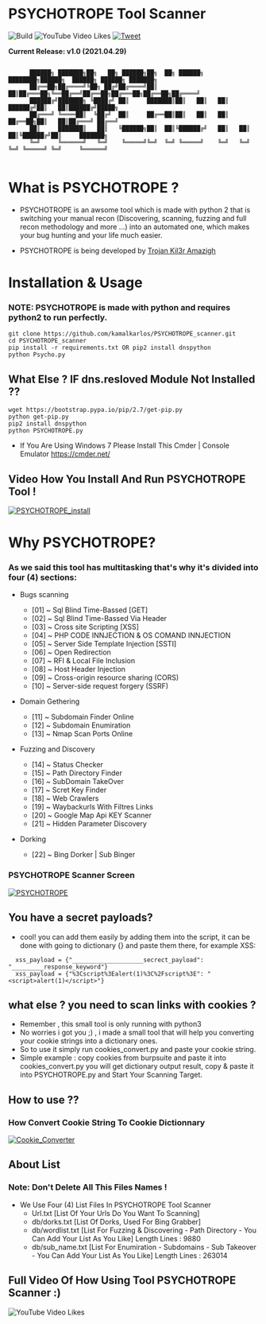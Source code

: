 PSYCHOTROPE Tool Scanner
=========

![Build](https://img.shields.io/badge/Built%20with-Python-Blue)
![YouTube Video Likes](https://img.shields.io/youtube.com/channel/UC3_55SSunNsNFDVCQhO_5Mg)
<a href="https://instagram.com/capitoskamal/">
    ![Tweet](https://img.shields.io/instagram/url?url=https%3A%2F%2Fgithub.com%2Fmaurosoria%2Fdirsearch)
</a>



**Current Release: v1.0 (2021.04.29)**
```

      ██████╗ ███████╗██╗   ██╗ ██████╗██╗  ██╗ ██████╗ ████████╗██████╗  ██████╗ ██████╗ ███████╗
      ██╔══██╗██╔════╝╚██╗ ██╔╝██╔════╝██║  ██║██╔═══██╗╚══██╔══╝██╔══██╗██╔═══██╗██╔══██╗██╔════╝
      ██████╔╝███████╗ ╚████╔╝ ██║     ███████║██║   ██║   ██║   ██████╔╝██║   ██║██████╔╝█████╗  
      ██╔═══╝ ╚════██║  ╚██╔╝  ██║     ██╔══██║██║   ██║   ██║   ██╔══██╗██║   ██║██╔═══╝ ██╔══╝  
      ██║     ███████║   ██║   ╚██████╗██║  ██║╚██████╔╝   ██║   ██║  ██║╚██████╔╝██║     ███████╗
      ╚═╝     ╚══════╝   ╚═╝    ╚═════╝╚═╝  ╚═╝ ╚═════╝    ╚═╝   ╚═╝  ╚═╝ ╚═════╝ ╚═╝     ╚══════╝
                                                                                            
```


What is PSYCHOTROPE ?
=======

- PSYCHOTROPE is an awsome tool which is made with python 2 that is switching your manual recon (Discovering, scanning, fuzzing and full recon methodology and more ...) into an automated one, which makes your bug hunting and your life much easier.

- PSYCHOTROPE is being developed by [Trojan Kil3r Amazigh](https://twitter.com/Kil3rdz)

Installation & Usage
=========
### NOTE: PSYCHOTROPE is made with python and requires python2 to run perfectly.
```
git clone https://github.com/kamalkarlos/PSYCHOTROPE_scanner.git
cd PSYCHOTROPE_scanner
pip install -r requirements.txt OR pip2 install dnspython
python Psycho.py
```
What Else ? IF dns.resloved Module Not Installed ??
-------------------

```
wget https://bootstrap.pypa.io/pip/2.7/get-pip.py
python get-pip.py
pip2 install dnspython
python PSYCHOTROPE.py

```
- If You Are Using Windows 7 Please Install This Cmder | Console Emulator https://cmder.net/

Video How You Install And Run PSYCHOTROPE Tool !
---------------------------------------

[![PSYCHOTROPE_install](https://asciinema.org/a/Pf0WCyc4PY7aFjioLhjJKKydS.svg)](https://asciinema.org/a/Pf0WCyc4PY7aFjioLhjJKKydS)


Why PSYCHOTROPE?
=========

### As we said this tool has multitasking that's why it's divided into four (4) sections:

- Bugs scanning
  - [01] ~ Sql Blind Time-Bassed [GET]
  - [02] ~ Sql Blind Time-Bassed Via Header
  - [03] ~ Cross site Scripting [XSS]
  - [04] ~ PHP CODE INNJECTION & OS COMAND INNJECTION
  - [05] ~ Server Side Template Injection [SSTI]
  - [06] ~ Open Redirection
  - [07] ~ RFI & Local File Inclusion
  - [08] ~ Host Header Injection
  - [09] ~ Cross-origin resource sharing (CORS)
  - [10] ~ Server-side request forgery (SSRF)
- Domain Gethering
    - [11] ~ Subdomain Finder Online
    - [12] ~ Subdomain Enumiration
    - [13] ~ Nmap Scan Ports Online

- Fuzzing and Discovery
  - [14] ~ Status Checker
  - [15] ~ Path Directory Finder
  - [16] ~ SubDomain TakeOver
  - [17] ~ Scret Key Finder
  - [18] ~ Web Crawlers
  - [19] ~ Waybackurls With Filtres Links
  - [20] ~ Google Map Api KEY Scanner
  - [21] ~ Hidden Parameter Discovery
- Dorking
  - [22] ~ Bing Dorker | Sub Binger
### PSYCHOTROPE Scanner Screen
[![PSYCHOTROPE](https://asciinema.org/a/MaWuJvmjRqNQQJ8zuspt0WygH.svg)](https://asciinema.org/a/S34vc8VuRs07vwrpHiRb7xEtF)

You have a secret payloads?
------------------
- cool! you can add them easily by adding them into the script, it can be done with going to dictionary {} and paste them there, for example XSS:

```
  xss_payload = {"____________________secrect_payload": "_________response_keyword"}
  xss_payload = {"%3Cscript%3Ealert(1)%3C%2Fscript%3E": "<script>alert(1)</script>"}
```
what else ? you need to scan links with cookies ?
-------------------------
- Remember , this small tool is only running with python3
- No worries i got you ;) , i made a small tool that will help you converting your cookie strings into a dictionary ones.
- So to use it simply run cookies_convert.py and  paste your cookie string. 
- Simple example : copy cookies from burpsuite and paste it into cookies_convert.py you will get dictionary output result, copy & paste it into PSYCHOTROPE.py and Start Your Scanning Target.

How to use ??
------------
### How Convert Cookie String To Cookie Dictionnary
[![Cookie_Converter](https://asciinema.org/a/hccYaFiDzgUvS0DgGYpPB4NVg.svg)](https://asciinema.org/a/hccYaFiDzgUvS0DgGYpPB4NVg)

About List
----------
### Note: Don't Delete All This Files Names !
- We Use Four (4) List Files In PSYCHOTROPE Tool Scanner
	- Url.txt [List Of Your Urls Do You Want To Scanning]
	- db/dorks.txt [List Of Dorks, Used For Bing Grabber]
	- db/wordlist.txt [List For Fuzzing & Discovering - Path Directory - You Can Add Your List As You Like] Length Lines : 9880
	- db/sub_name.txt [List For Enumiration - Subdomains - Sub Takeover - You Can Add Your List As You Like] Length Lines : 263014 

Full Video Of How Using Tool PSYCHOTROPE Scanner :)
-----------------------------------
![YouTube Video Likes](https://img.shields.io/youtube.com/channel/UC3_55SSunNsNFDVCQhO_5Mg)

<a href="https://www.youtube.com/channel/UC3_55SSunNsNFDVCQhO_5Mg" target="_blank">
</a>
